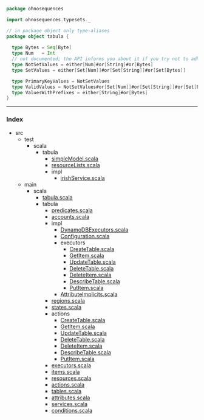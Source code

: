 
```scala
package ohnosequences

import ohnosequences.typesets._

// in package object only type-aliases
package object tabula {
  
  type Bytes = Seq[Byte]
  type Num   = Int
  // not documented; the API informs you about it if you try not to adhere to it
  type NotSetValues = either[Num]#or[String]#or[Bytes]
  type SetValues = either[Set[Num]]#or[Set[String]]#or[Set[Bytes]]

  type PrimaryKeyValues = NotSetValues
  type ValidValues = NotSetValues#or[Set[Num]]#or[Set[String]]#or[Set[Bytes]]
  type ValuesWithPrefixes = either[String]#or[Bytes]
}

```


------

### Index

+ src
  + test
    + scala
      + tabula
        + [simpleModel.scala][test/scala/tabula/simpleModel.scala]
        + [resourceLists.scala][test/scala/tabula/resourceLists.scala]
        + impl
          + [irishService.scala][test/scala/tabula/impl/irishService.scala]
  + main
    + scala
      + [tabula.scala][main/scala/tabula.scala]
      + tabula
        + [predicates.scala][main/scala/tabula/predicates.scala]
        + [accounts.scala][main/scala/tabula/accounts.scala]
        + impl
          + [DynamoDBExecutors.scala][main/scala/tabula/impl/DynamoDBExecutors.scala]
          + [Configuration.scala][main/scala/tabula/impl/Configuration.scala]
          + executors
            + [CreateTable.scala][main/scala/tabula/impl/executors/CreateTable.scala]
            + [GetItem.scala][main/scala/tabula/impl/executors/GetItem.scala]
            + [UpdateTable.scala][main/scala/tabula/impl/executors/UpdateTable.scala]
            + [DeleteTable.scala][main/scala/tabula/impl/executors/DeleteTable.scala]
            + [DeleteItem.scala][main/scala/tabula/impl/executors/DeleteItem.scala]
            + [DescribeTable.scala][main/scala/tabula/impl/executors/DescribeTable.scala]
            + [PutItem.scala][main/scala/tabula/impl/executors/PutItem.scala]
          + [AttributeImplicits.scala][main/scala/tabula/impl/AttributeImplicits.scala]
        + [regions.scala][main/scala/tabula/regions.scala]
        + [states.scala][main/scala/tabula/states.scala]
        + actions
          + [CreateTable.scala][main/scala/tabula/actions/CreateTable.scala]
          + [GetItem.scala][main/scala/tabula/actions/GetItem.scala]
          + [UpdateTable.scala][main/scala/tabula/actions/UpdateTable.scala]
          + [DeleteTable.scala][main/scala/tabula/actions/DeleteTable.scala]
          + [DeleteItem.scala][main/scala/tabula/actions/DeleteItem.scala]
          + [DescribeTable.scala][main/scala/tabula/actions/DescribeTable.scala]
          + [PutItem.scala][main/scala/tabula/actions/PutItem.scala]
        + [executors.scala][main/scala/tabula/executors.scala]
        + [items.scala][main/scala/tabula/items.scala]
        + [resources.scala][main/scala/tabula/resources.scala]
        + [actions.scala][main/scala/tabula/actions.scala]
        + [tables.scala][main/scala/tabula/tables.scala]
        + [attributes.scala][main/scala/tabula/attributes.scala]
        + [services.scala][main/scala/tabula/services.scala]
        + [conditions.scala][main/scala/tabula/conditions.scala]

[test/scala/tabula/simpleModel.scala]: ../../test/scala/tabula/simpleModel.scala.md
[test/scala/tabula/resourceLists.scala]: ../../test/scala/tabula/resourceLists.scala.md
[test/scala/tabula/impl/irishService.scala]: ../../test/scala/tabula/impl/irishService.scala.md
[main/scala/tabula.scala]: tabula.scala.md
[main/scala/tabula/predicates.scala]: tabula/predicates.scala.md
[main/scala/tabula/accounts.scala]: tabula/accounts.scala.md
[main/scala/tabula/impl/DynamoDBExecutors.scala]: tabula/impl/DynamoDBExecutors.scala.md
[main/scala/tabula/impl/Configuration.scala]: tabula/impl/Configuration.scala.md
[main/scala/tabula/impl/executors/CreateTable.scala]: tabula/impl/executors/CreateTable.scala.md
[main/scala/tabula/impl/executors/GetItem.scala]: tabula/impl/executors/GetItem.scala.md
[main/scala/tabula/impl/executors/UpdateTable.scala]: tabula/impl/executors/UpdateTable.scala.md
[main/scala/tabula/impl/executors/DeleteTable.scala]: tabula/impl/executors/DeleteTable.scala.md
[main/scala/tabula/impl/executors/DeleteItem.scala]: tabula/impl/executors/DeleteItem.scala.md
[main/scala/tabula/impl/executors/DescribeTable.scala]: tabula/impl/executors/DescribeTable.scala.md
[main/scala/tabula/impl/executors/PutItem.scala]: tabula/impl/executors/PutItem.scala.md
[main/scala/tabula/impl/AttributeImplicits.scala]: tabula/impl/AttributeImplicits.scala.md
[main/scala/tabula/regions.scala]: tabula/regions.scala.md
[main/scala/tabula/states.scala]: tabula/states.scala.md
[main/scala/tabula/actions/CreateTable.scala]: tabula/actions/CreateTable.scala.md
[main/scala/tabula/actions/GetItem.scala]: tabula/actions/GetItem.scala.md
[main/scala/tabula/actions/UpdateTable.scala]: tabula/actions/UpdateTable.scala.md
[main/scala/tabula/actions/DeleteTable.scala]: tabula/actions/DeleteTable.scala.md
[main/scala/tabula/actions/DeleteItem.scala]: tabula/actions/DeleteItem.scala.md
[main/scala/tabula/actions/DescribeTable.scala]: tabula/actions/DescribeTable.scala.md
[main/scala/tabula/actions/PutItem.scala]: tabula/actions/PutItem.scala.md
[main/scala/tabula/executors.scala]: tabula/executors.scala.md
[main/scala/tabula/items.scala]: tabula/items.scala.md
[main/scala/tabula/resources.scala]: tabula/resources.scala.md
[main/scala/tabula/actions.scala]: tabula/actions.scala.md
[main/scala/tabula/tables.scala]: tabula/tables.scala.md
[main/scala/tabula/attributes.scala]: tabula/attributes.scala.md
[main/scala/tabula/services.scala]: tabula/services.scala.md
[main/scala/tabula/conditions.scala]: tabula/conditions.scala.md